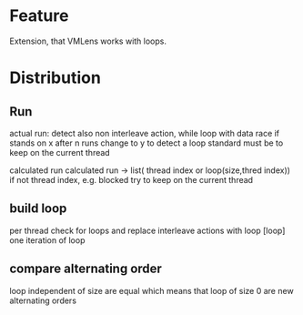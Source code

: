 # Feature

Extension, that VMLens works with loops.

# Distribution

## Run

actual run:
detect also non interleave action, while loop with data race
if stands on x after n runs change to y
to detect a loop standard must be to keep on the current thread

calculated run
calculated run -> list( thread index or loop(size,thred index))
if not thread index, e.g. blocked try to keep on the current thread

## build loop 

per thread check for loops and replace interleave actions with loop 
[loop] one iteration of loop

## compare alternating order

loop independent of size are equal
which means that loop of size 0 are new alternating orders